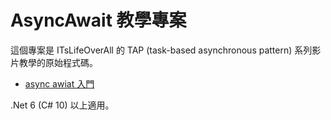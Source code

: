 AsyncAwait 教學專案
==============

這個專案是 ITsLifeOverAll 的 TAP (task-based asynchronous pattern) 系列影片教學的原始程式碼。

- [async awiat 入門](https://youtu.be/6uTJgGa37FE)

.Net 6 (C# 10) 以上適用。
